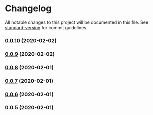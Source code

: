 # Changelog

All notable changes to this project will be documented in this file. See [standard-version](https://github.com/conventional-changelog/standard-version) for commit guidelines.

### [0.0.10](https://github.com/tacnoman/create-ecma-app/compare/v0.0.9...v0.0.10) (2020-02-02)

### [0.0.9](https://github.com/tacnoman/create-ecma-app/compare/v0.0.8...v0.0.9) (2020-02-02)

### [0.0.8](https://github.com/tacnoman/create-ecma-app/compare/v0.0.7...v0.0.8) (2020-02-01)

### [0.0.7](https://github.com/tacnoman/create-ecma-app/compare/v0.0.6...v0.0.7) (2020-02-01)

### [0.0.6](https://github.com/tacnoman/create-ecma-app/compare/v0.0.5...v0.0.6) (2020-02-01)

### 0.0.5 (2020-02-01)
